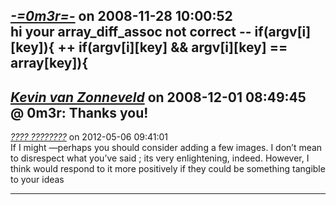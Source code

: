 *[-=0m3r=-]()* on 2008-11-28 10:00:52  
hi 
your array_diff_assoc not correct 
-- if(argv[i][key]){ 
++ if(argv[i][key] &amp;&amp; argv[i][key] == array[key]){
---------------------------------------
*[Kevin van Zonneveld](http://kevin.vanzonneveld.net)* on 2008-12-01 08:49:45  
@ 0m3r: Thanks you!
---------------------------------------
*[???? ????????](http://an3m1.com/)* on 2012-05-06 09:41:01  
If I might —perhaps you should consider adding a few images. I don’t mean to disrespect what you’ve said ; its very enlightening, indeed. However, I think would respond to it more positively if they could be something tangible to your ideas 

---------------------------------------
